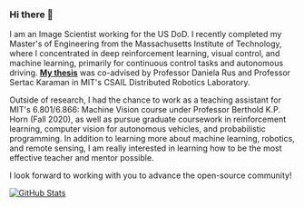 ### Hi there 👋
I am an Image Scientist working for the US DoD. I recently completed my Master's of Engineering from the Massachusetts Institute of Technology, where I concentrated in deep reinforcement learning, visual control, and machine learning, primarily for continuous control tasks and autonomous driving. **[My thesis](https://drive.google.com/file/d/1d8ulrCoxc34aj-Anobf6lvx1wA5UoVki/view?usp=sharing)** was co-advised by Professor Daniela Rus and Professor Sertac Karaman in MIT's CSAIL Distributed Robotics Laboratory.

Outside of research, I had the chance to work as a teaching assistant for MIT's 6.801/6.866: Machine Vision course under Professor Berthold K.P. Horn (Fall 2020), as well as pursue graduate coursework in reinforcement learning, computer vision for autonomous vehicles, and probabilistic programming. In addition to learning more about machine learning, robotics, and remote sensing, I am really interested in learning how to be the most effective teacher and mentor possible.

I look forward to working with you to advance the open-source community!

[![GitHub Stats](https://github-readme-stats.vercel.app/api?username=rmsander)](https://github.com/anuraghazra/github-readme-stats)

